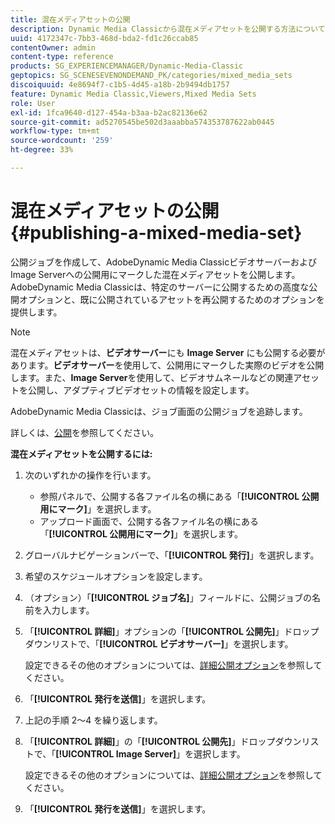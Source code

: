 ```yaml
---
title: 混在メディアセットの公開
description: Dynamic Media Classicから混在メディアセットを公開する方法について説明します。
uuid: 4172347c-7bb3-468d-bda2-fd1c26ccab85
contentOwner: admin
content-type: reference
products: SG_EXPERIENCEMANAGER/Dynamic-Media-Classic
geptopics: SG_SCENESEVENONDEMAND_PK/categories/mixed_media_sets
discoiquuid: 4e8694f7-c1b5-4d45-a18b-2b9494db1757
feature: Dynamic Media Classic,Viewers,Mixed Media Sets
role: User
exl-id: 1fca9640-d127-454a-b3aa-b2ac82136e62
source-git-commit: ad5270545be502d3aaabba574353787622ab0445
workflow-type: tm+mt
source-wordcount: '259'
ht-degree: 33%

---
```


# 混在メディアセットの公開{#publishing-a-mixed-media-set}

公開ジョブを作成して、AdobeDynamic Media ClassicビデオサーバーおよびImage Serverへの公開用にマークした混在メディアセットを公開します。 AdobeDynamic Media Classicは、特定のサーバーに公開するための高度な公開オプションと、既に公開されているアセットを再公開するためのオプションを提供します。

>[!NOTE]
>
>混在メディアセットは、**ビデオサーバー**&#x200B;にも **Image Server** にも公開する必要があります。**ビデオサーバー**&#x200B;を使用して、公開用にマークした実際のビデオを公開します。また、**Image Server**&#x200B;を使用して、ビデオサムネールなどの関連アセットを公開し、アダプティブビデオセットの情報を設定します。

AdobeDynamic Media Classicは、ジョブ画面の公開ジョブを追跡します。

詳しくは、[公開](publishing-files.md#publishing_files)を参照してください。

<!-- 

Comment Type: remark
Last Modified By: unknown unknown 
Last Modified Date: 

<p>RB: Updated the following steps as per Cynthia email, 11/9/2012, added 11/12/2012</p>

 -->

**混在メディアセットを公開するには:**

1. 次のいずれかの操作を行います。

   * 参照パネルで、公開する各ファイル名の横にある「**[!UICONTROL 公開用にマーク]**」を選択します。
   * アップロード画面で、公開する各ファイル名の横にある「**[!UICONTROL 公開用にマーク]**」を選択します。

1. グローバルナビゲーションバーで、「**[!UICONTROL 発行]**」を選択します。
1. 希望のスケジュールオプションを設定します。
1. （オプション）「**[!UICONTROL ジョブ名]**」フィールドに、公開ジョブの名前を入力します。
1. 「**[!UICONTROL 詳細]**」オプションの「**[!UICONTROL 公開先]**」ドロップダウンリストで、「**[!UICONTROL ビデオサーバー]**」を選択します。

   設定できるその他のオプションについては、[詳細公開オプション](publishing-files.md#advanced_publish_options)を参照してください。

1. 「**[!UICONTROL 発行を送信]**」を選択します。
1. 上記の手順 2～4 を繰り返します。
1. 「**[!UICONTROL 詳細]**」の「**[!UICONTROL 公開先]**」ドロップダウンリストで、「**[!UICONTROL Image Server]**」を選択します。

   設定できるその他のオプションについては、[詳細公開オプション](publishing-files.md#advanced_publish_options)を参照してください。

1. 「**[!UICONTROL 発行を送信]**」を選択します。
